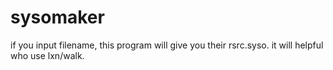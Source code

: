 sysomaker
=========

if you input filename, this program will give you their rsrc.syso. it will helpful who use lxn/walk. 
